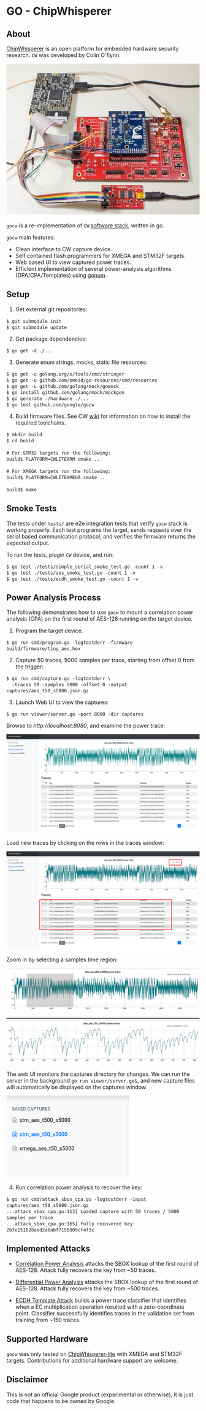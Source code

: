 # GO - ChipWhisperer

## About

[ChipWhisperer](https://newae.com/tools/chipwhisperer/) is an open platform for
embedded hardware security research. `CW` was developed by Colin O'flynn.

![CWLite](docs/cwlite_with_target.jpg)


`gocw` is a re-implementation of `CW`
[software stack](https://github.com/newaetech/chipwhisperer/), written in go.

`gocw` main features:

*   Clean interface to CW capture device.
*   Self contained flash programmers for XMEGA and STM32F targets.
*   Web based UI to view captured power traces.
*   Efficient implementation of several power-analysis algorithms (DPA/CPA/Templates)
    using [gonum](https://www.gonum.org/).

## Setup

1.   Get external git repositories:

```shell
$ git submodule init
$ git submodule update
```

2.   Get package dependencies:

```shell
$ go get -d ./...
```

3.   Generate enum strings, mocks, static file resources:

```shell
$ go get -u golang.org/x/tools/cmd/stringer
$ go get -u github.com/omeid/go-resources/cmd/resources
$ go get -u github.com/golang/mock/gomock
$ go install github.com/golang/mock/mockgen
$ go generate ./hardware ./...
$ go test github.com/google/gocw
```

4.   Build firmware files. See CW [wiki](https://wiki.newae.com/Main_Page) for
     information on how to install the required toolchains.

```shell
$ mkdir build
$ cd build

# For STM32 targets run the following:
build$ PLATFORM=CWLITEARM cmake ..

# For XMEGA targets run the following:
build$ PLATFORM=CWLITEXMEGA cmake ..

build$ make
```

## Smoke Tests

The tests under `tests/` are e2e integration tests that verify `gocw` stack is
working properly. Each test programs the target, sends requests over the serial
based communication protocol, and verifies the firmware returns the expected
output.

To run the tests, plugin `CW` device, and run:

```shell
$ go test ./tests/simple_serial_smoke_test.go -count 1 -v
$ go test ./tests/aes_smoke_test.go -count 1 -v
$ go test ./tests/ecdh_smoke_test.go -count 1 -v
```

## Power Analysis Process

The following demonstrates how to use `gocw` to mount a correlation power
analysis (CPA) on the first round of AES-128 running on the target device.

1.  Program the target device.

```shell
$ go run cmd/program.go -logtostderr -firmware build/firmware/tiny_aes.hex
```

2.  Capture 50 traces, 5000 samples per trace, starting from offset 0 from the
    trigger:

```shell
$ go run cmd/capture.go -logtostderr \
  -traces 50 -samples 5000 -offset 0 -output captures/aes_t50_s5000.json.gz
```

3.  Launch Web UI to view the captures:

```shell
$ go run viewer/server.go -port 8080 -dir captures
```

Browse to *http://localhost:8080*, and examine the power trace:

![Main viewer window](docs/screenshot_viewer1.png)

Load new traces by clicking on the rows in the traces window:

![Multiple traces](docs/screenshot_viewer2.png)

Zoom in by selecting a samples time region:

![Trace selection](docs/screenshot_viewer3.png)

![Zoomed in](docs/screenshot_viewer4.png)

The web UI monitors the captures directory for changes. We can run the server
in the background `go run viewer/server.go&`, and new capture files will automatically
be displayed on the captures window.

![Captures window](docs/screenshot_viewer5.png)


4.  Run correlation power analysis to recover the key:

```shell
$ go run cmd/attack_sbox_cpa.go -logtostderr -input captures/aes_t50_s5000.json.gz
...attack_sbox_cpa.go:113] Loaded capture with 50 traces / 5000 samples per trace
...attack_sbox_cpa.go:165] Fully recovered key: 2b7e151628aed2a6abf7158809cf4f3c
```

## Implemented Attacks

*  [Correlation Power Analysis](cmd/attack_sbox_cpa.go) attacks the SBOX lookup of the first
   round of AES-128. Attack fully recovers the key from ~50 traces.

*  [Differential Power Analysis](cmd/attack_sbox_dpa.go) attacks the SBOX lookup of the first
   round of AES-128. Attack fully recovers the key from ~500 traces.

*  [ECDH Template Attack](cmd/ecdh_zero_point_template_attack.go) builds a power trace classifier
   that identifies when a EC multiplication operation resulted with a zero-coordinate point.
   Classifier successfully identifies traces in the validation set from training from ~150 traces.

## Supported Hardware

`gocw` was only tested on [ChipWhisperer-lite](https://wiki.newae.com/CW1173_ChipWhisperer-Lite)
with XMEGA and STM32F targets. Contributions for additional hardware support are welcome.

## Disclaimer

This is not an official Google product (experimental or otherwise), it is just
code that happens to be owned by Google.
